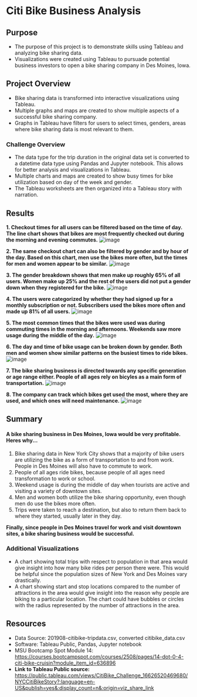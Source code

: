 # Citi Bike Business Analysis

## Purpose
- The purpose of this project is to demonstrate skills using Tableau and analyzing bike sharing data. 
- Visualizations were created using Tableau to pursuade potential business investors to open a bike sharing company in Des Moines, Iowa. 

## Project Overview
- Bike sharing data is transformed into interactive visualizations using Tableau. 
- Multiple graphs and maps are created to show multiple aspects of a successful bike sharing company. 
- Graphs in Tableau have filters for users to select times, genders, areas where bike sharing data is most relevant to them. 


### Challenge Overview
- The data type for the trip duration in the original data set is converted to a datetime data type using Pandas and Jupyter notebook. This allows for better analysis and visualizations in Tableau. 
- Multiple charts and maps are created to show busy times for bike utilization based on day of the week and gender. 
- The Tableau worksheets are then organized into a Tableau story with narration. 

## Results
**1. Checkout times for all users can be filtered based on the time of day. The line chart shows that bikes are most frequently checked out during the morning and evening commutes.**
![image](https://user-images.githubusercontent.com/104038813/189180077-031077b6-dd3d-4ae6-8c71-72bf34de51fd.png)

**2. The same checkout chart can also be filtered by gender and by hour of the day. Based on this chart, men use the bikes more often, but the times for men and women appear to be similar.**
![image](https://user-images.githubusercontent.com/104038813/189180647-b81d9343-533f-4fd7-829b-ee38bae94b03.png)

**3. The gender breakdown shows that men make up roughly 65% of all users. Women make up 25% and the rest of the users did not put a gender down when they registered for the bike.**
![image](https://user-images.githubusercontent.com/104038813/189180942-f79aba7e-8979-40b3-93fc-77bc609a946c.png)

**4. The users were categorized by whether they had signed up for a monthly subscription or not. Subscribers used the bikes more often and made up 81% of all users.**
![image](https://user-images.githubusercontent.com/104038813/189181422-8505b7e2-030c-4df2-a48c-09e63bed307c.png)

**5. The most common times that the bikes were used was during commuting times in the morning and afternoons. Weekends saw more usage during the middle of the day.** 
![image](https://user-images.githubusercontent.com/104038813/189181612-210fbbb4-ae61-4593-ad2f-b72079893f08.png)

**6. The day and time of bike usage can be broken down by gender. Both men and women show similar patterns on the busiest times to ride bikes.**
![image](https://user-images.githubusercontent.com/104038813/189182155-a12a7c69-8458-4c62-9557-a5e4dbdb10d2.png)

**7. The bike sharing business is directed towards any specific generation or age range either. People of all ages rely on bicyles as a main form of transportation.**
![image](https://user-images.githubusercontent.com/104038813/189182364-e8568b71-2f48-4642-9518-57f8caadc4a2.png)

**8. The company can track which bikes get used the most, where they are used, and which ones will need maintenance.**
![image](https://user-images.githubusercontent.com/104038813/189182511-160808b4-b843-4b88-905d-85690c00bc6c.png)

## Summary
#### A bike sharing business in Des Moines, Iowa would be very profitable. Heres why...

1. Bike sharing data in New York City shows that a majority of bike users are utilizing the bike as a form of transportation to and from work. People in Des Moines will also have to commute to work. 
2. People of all ages ride bikes, because people of all ages need transformation to work or school. 
3. Weekend usage is during the middle of day when tourists are active and visiting a variety of downtown sites.
4. Men and women both utilize the bike sharing opportunity, even though men do use the bikes more often. 
5. Trips were taken to reach a destination, but also to return them back to where they started, usually later in they day. 

**Finally, since people in Des Moines travel for work and visit downtown sites, a bike sharing business would be successful.**

### Additional Visualizations
- A chart showing total trips with respect to population in that area would give insight into how many bike rides per person there were. This would be helpful since the population sizes of New York and Des Moines vary drastically. 
- A chart showing start and stop locations compared to the number of attractions in the area would give insight into the reason why people are biking to a particular location. The chart could have bubbles or circles with the radius represented by the number of attractions in the area.

## Resources
- Data Source: 201908-citibike-tripdata.csv, converted citibike_data.csv
- Software:  Tableau Public, Pandas, Jupyter notebook
- MSU Bootcamp Spot Module 14: https://courses.bootcampspot.com/courses/2508/pages/14-dot-0-4-citi-bike-cruisin?module_item_id=636896
- **Link to Tableau Public source:** https://public.tableau.com/views/CitiBike_Challenge_16626520469680/NYCCitiBikeStory?:language=en-US&publish=yes&:display_count=n&:origin=viz_share_link

